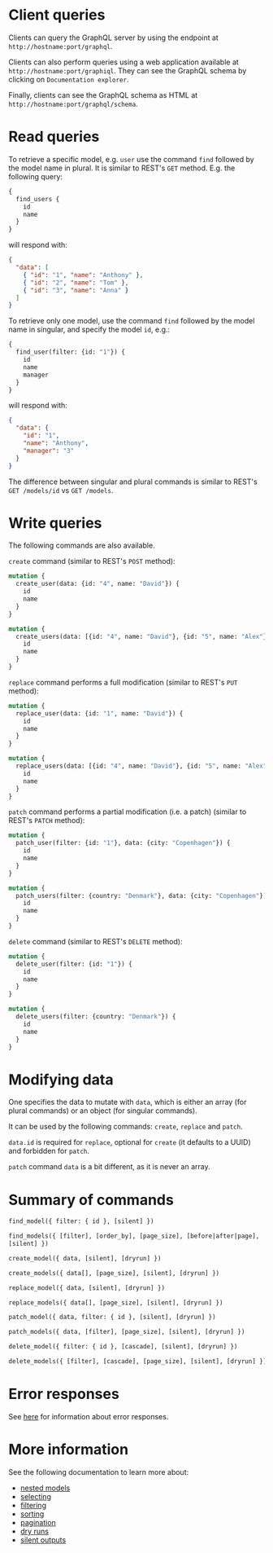 # Client queries

Clients can query the GraphQL server by using the endpoint at
`http://hostname:port/graphql`.

Clients can also perform queries using a web application available at
`http://hostname:port/graphiql`.
They can see the GraphQL schema by clicking on `Documentation explorer`.

Finally, clients can see the GraphQL schema as HTML at
`http://hostname:port/graphql/schema`.

# Read queries

To retrieve a specific model, e.g. `user` use the command `find` followed by
the model name in plural. It is similar to REST's `GET` method.
E.g. the following query:

```graphql
{
  find_users {
    id
    name
  }
}
```

will respond with:

```json
{
  "data": [
    { "id": "1", "name": "Anthony" },
    { "id": "2", "name": "Tom" },
    { "id": "3", "name": "Anna" }
  ]
}
```

To retrieve only one model, use the command `find` followed by the model name
in singular, and specify the model `id`, e.g.:

```graphql
{
  find_user(filter: {id: "1"}) {
    id
    name
    manager
  }
}
```

will respond with:

```json
{
  "data": {
    "id": "1",
    "name": "Anthony",
    "manager": "3"
  }
}
```

The difference between singular and plural commands is similar to REST's
`GET /models/id` vs `GET /models`.

# Write queries

The following commands are also available.

`create` command (similar to REST's `POST` method):

```graphql
mutation {
  create_user(data: {id: "4", name: "David"}) {
    id
    name
  }
}
```

```graphql
mutation {
  create_users(data: [{id: "4", name: "David"}, {id: "5", name: "Alex"}]) {
    id
    name
  }
}
```

`replace` command performs a full modification (similar to REST's `PUT` method):

```graphql
mutation {
  replace_user(data: {id: "1", name: "David"}) {
    id
    name
  }
}
```

```graphql
mutation {
  replace_users(data: [{id: "4", name: "David"}, {id: "5", name: "Alex"}]) {
    id
    name
  }
}
```

`patch` command performs a partial modification (i.e. a patch) (similar to
REST's `PATCH` method):

```graphql
mutation {
  patch_user(filter: {id: "1"}, data: {city: "Copenhagen"}) {
    id
    name
  }
}
```

```graphql
mutation {
  patch_users(filter: {country: "Denmark"}, data: {city: "Copenhagen"}) {
    id
    name
  }
}
```

`delete` command (similar to REST's `DELETE` method):

```graphql
mutation {
  delete_user(filter: {id: "1"}) {
    id
    name
  }
}
```

```graphql
mutation {
  delete_users(filter: {country: "Denmark"}) {
    id
    name
  }
}
```

# Modifying data

One specifies the data to mutate with `data`, which is either an array
(for plural commands) or an object (for singular commands).

It can be used by the following commands: `create`, `replace` and `patch`.

`data.id` is required for `replace`, optional for `create`
(it defaults to a UUID) and forbidden for `patch`.

`patch` command `data` is a bit different, as it is never an array.

# Summary of commands

```graphql
find_model({ filter: { id }, [silent] })
```

```graphql
find_models({ [filter], [order_by], [page_size], [before|after|page],
[silent] })
```

```graphql
create_model({ data, [silent], [dryrun] })
```

```graphql
create_models({ data[], [page_size], [silent], [dryrun] })
```

```graphql
replace_model({ data, [silent], [dryrun] })
```

```graphql
replace_models({ data[], [page_size], [silent], [dryrun] })
```

```graphql
patch_model({ data, filter: { id }, [silent], [dryrun] })
```

```graphql
patch_models({ data, [filter], [page_size], [silent], [dryrun] })
```

```graphql
delete_model({ filter: { id }, [cascade], [silent], [dryrun] })
```

```graphql
delete_models({ [filter], [cascade], [page_size], [silent], [dryrun] })
```

# Error responses

See [here](error.md#error-responses) for information about error responses.

# More information

See the following documentation to learn more about:
  - [nested models](relations.md)
  - [selecting](selecting.md)
  - [filtering](filtering.md)
  - [sorting](sorting.md)
  - [pagination](pagination.md)
  - [dry runs](dryrun.md)
  - [silent outputs](silent.md)
